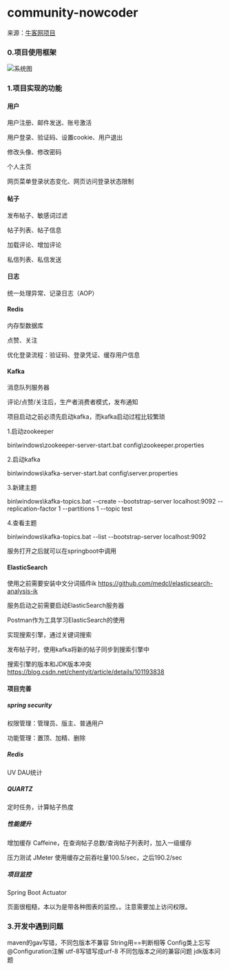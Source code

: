 # community-nowcoder

来源：[牛客网项目](https://www.nowcoder.com/courses/semester/senior)

### 0.项目使用框架
![系统图](https://imgchr.com/i/dMIkVO)


### 1.项目实现的功能
#### 用户

用户注册、邮件发送、账号激活

用户登录、验证码、设置cookie、用户退出

修改头像、修改密码

个人主页

网页菜单登录状态变化、网页访问登录状态限制

#### 帖子

发布帖子、敏感词过滤

帖子列表、帖子信息

加载评论、增加评论

私信列表、私信发送

#### 日志

统一处理异常、记录日志（AOP）

#### Redis
内存型数据库

点赞、关注

优化登录流程：验证码、登录凭证、缓存用户信息

#### Kafka

消息队列服务器

评论/点赞/关注后，生产者消费者模式，发布通知

项目启动之前必须先启动kafka，而kafka启动过程比较繁琐

1.启动zookeeper

bin\windows\zookeeper-server-start.bat config\zookeeper.properties

2.启动kafka

bin\windows\kafka-server-start.bat config\server.properties

3.新建主题

bin\windows\kafka-topics.bat --create --bootstrap-server localhost:9092 --replication-factor 1 --partitions 1 --topic test

4.查看主题

bin\windows\kafka-topics.bat --list --bootstrap-server localhost:9092

服务打开之后就可以在springboot中调用

#### ElasticSearch

使用之前需要安装中文分词插件ik https://github.com/medcl/elasticsearch-analysis-ik

服务启动之前需要启动ElasticSearch服务器

Postman作为工具学习ElasticSearch的使用

实现搜索引擎，通过关键词搜索

发布帖子时，使用kafka将新的帖子同步到搜索引擎中

搜索引擎的版本和JDK版本冲突
https://blog.csdn.net/chentyit/article/details/101193838


#### 项目完善 
##### spring security

权限管理：管理员、版主、普通用户

功能管理：置顶、加精、删除

##### Redis

UV DAU统计

##### QUARTZ

定时任务，计算帖子热度

##### 性能提升

增加缓存 Caffeine，在查询帖子总数/查询帖子列表时，加入一级缓存

压力测试 JMeter 使用缓存之前吞吐量100.5/sec，之后190.2/sec

##### 项目监控
Spring Boot Actuator

页面很粗糙，本以为是带各种图表的监控。。注意需要加上访问权限。


### 3.开发中遇到问题
maven的gav写错，不同包版本不兼容
String用==判断相等
Config类上忘写@Configuration注解
utf-8写错写成urf-8
不同包版本之间的兼容问题
jdk版本问题